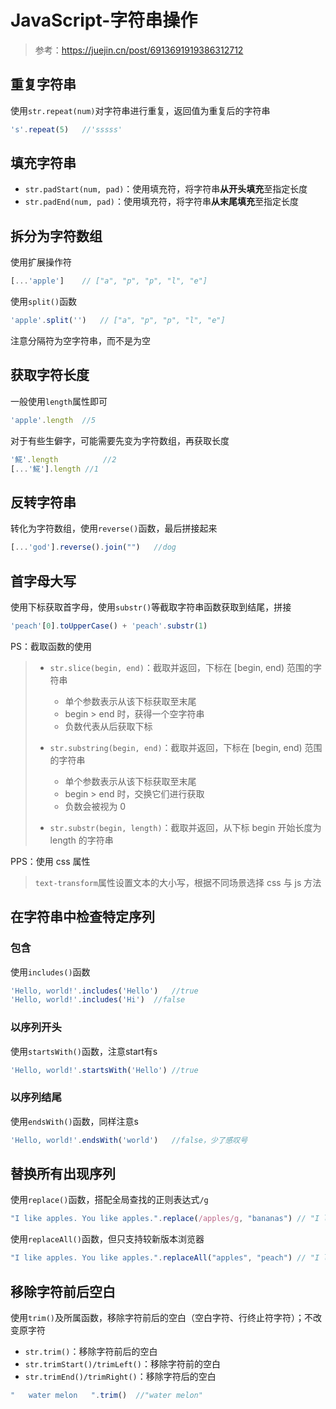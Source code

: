 # JavaScript-字符串操作

> 参考：https://juejin.cn/post/6913691919386312712

## 重复字符串

使用`str.repeat(num)`对字符串进行重复，返回值为重复后的字符串

```js
's'.repeat(5)	//'sssss'
```

## 填充字符串

+ `str.padStart(num, pad)`：使用填充符，将字符串**从开头填充**至指定长度
+ `str.padEnd(num, pad)`：使用填充符，将字符串**从末尾填充**至指定长度

## 拆分为字符数组

使用扩展操作符

```js
[...'apple']	// ["a", "p", "p", "l", "e"]	
```

使用`split()`函数

```js
'apple'.split('')	// ["a", "p", "p", "l", "e"]	
```

注意分隔符为空字符串，而不是为空

## 获取字符长度

一般使用`length`属性即可

```js
'apple'.length	//5
```

对于有些生僻字，可能需要先变为字符数组，再获取长度

```js
'𩸽'.length			//2
[...'𩸽'].length	//1
```

## 反转字符串

转化为字符数组，使用`reverse()`函数，最后拼接起来

```js
[...'god'].reverse().join("")	//dog
```

## 首字母大写

使用下标获取首字母，使用`substr()`等截取字符串函数获取到结尾，拼接

```js
'peach'[0].toUpperCase() + 'peach'.substr(1)
```

PS：截取函数的使用

> + `str.slice(begin, end)`：截取并返回，下标在 [begin, end) 范围的字符串
>   + 单个参数表示从该下标获取至末尾
>   + begin > end 时，获得一个空字符串
>   + 负数代表从后获取下标
>
> + `str.substring(begin, end)`：截取并返回，下标在 [begin, end) 范围的字符串
>   + 单个参数表示从该下标获取至末尾
>   + begin > end 时，交换它们进行获取
>   + 负数会被视为 0
> + `str.substr(begin, length)`：截取并返回，从下标 begin 开始长度为 length 的字符串

PPS：使用 css 属性

> `text-transform`属性设置文本的大小写，根据不同场景选择 css 与 js 方法

## 在字符串中检查特定序列

### 包含

使用`includes()`函数

```js
'Hello, world!'.includes('Hello')	//true
'Hello, world!'.includes('Hi')	//false
```

### 以序列开头

使用`startsWith()`函数，注意start有s

```js
'Hello, world!'.startsWith('Hello')	//true
```

### 以序列结尾

使用`endsWith()`函数，同样注意s

```js
'Hello, world!'.endsWith('world')	//false，少了感叹号
```

## 替换所有出现序列

使用`replace()`函数，搭配全局查找的正则表达式`/g`

```js
"I like apples. You like apples.".replace(/apples/g, "bananas")	// "I like bananas. You like bananas."
```

使用`replaceAll()`函数，但只支持较新版本浏览器

```js
"I like apples. You like apples.".replaceAll("apples", "peach")	// "I like peach. You like peach."
```

## 移除字符前后空白

使用`trim()`及所属函数，移除字符前后的空白（空白字符、行终止符字符）；不改变原字符

+ `str.trim()`：移除字符前后的空白
+ `str.trimStart()/trimLeft()`：移除字符前的空白
+ `str.trimEnd()/trimRight()`：移除字符后的空白

```js
"   water melon   ".trim()	//"water melon"
```